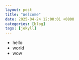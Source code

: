 ```yaml
---
layout: post
title: "Welcome"
date: 2025-04-24 12:00:01 +0800
categories: [blog]
tags: [jekyll]
---
```




* hello
* world
* wow